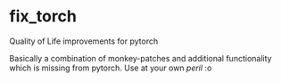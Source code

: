 # fix_torch

Quality of Life improvements for pytorch


Basically a combination of monkey-patches and additional functionality which is missing from pytorch.
Use at your own *peril* :o 